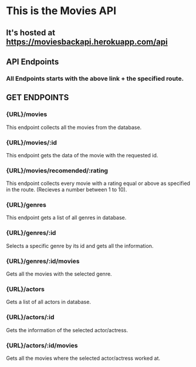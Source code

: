 # This is the Movies API

## It's hosted at https://moviesbackapi.herokuapp.com/api

## API Endpoints

### All Endpoints starts with the above link + the specified route.

## GET ENDPOINTS

### {URL}/movies
This endpoint collects all the movies from the database.

### {URL}/movies/:id
This endpoint gets the data of the movie with the requested id.

### {URL}/movies/recomended/:rating
This endpoint collects every movie with a rating equal or above as specified in the route. (Recieves a number between 1 to 10).

### {URL}/genres
This endpoint gets a list of all genres in database.

### {URL}/genres/:id
Selects a specific genre by its id and gets all the information.

### {URL}/genres/:id/movies
Gets all the movies with the selected genre.

### {URL}/actors
Gets a list of all actors in database.

### {URL}/actors/:id
Gets the information of the selected actor/actress.

### {URL}/actors/:id/movies
Gets all the movies where the selected actor/actress worked at.
